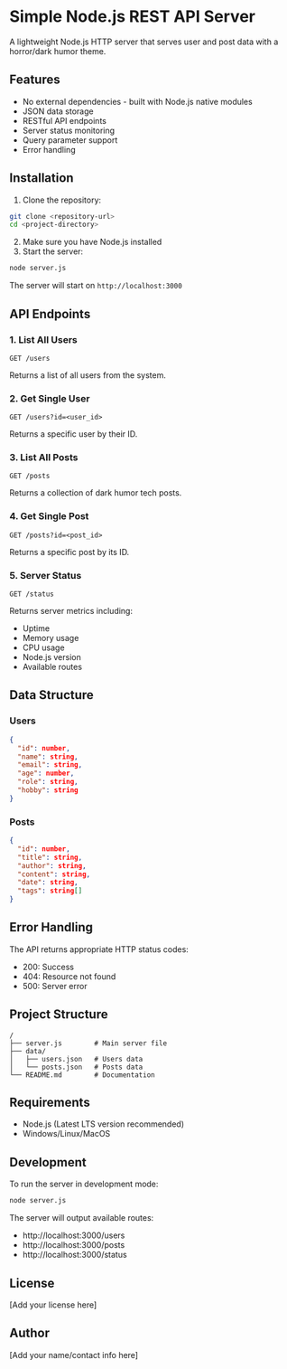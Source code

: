 # Simple Node.js REST API Server

A lightweight Node.js HTTP server that serves user and post data with a horror/dark humor theme.

## Features

- No external dependencies - built with Node.js native modules
- JSON data storage
- RESTful API endpoints
- Server status monitoring
- Query parameter support
- Error handling

## Installation

1. Clone the repository:

```bash
git clone <repository-url>
cd <project-directory>
```

2. Make sure you have Node.js installed
3. Start the server:

```bash
node server.js
```

The server will start on `http://localhost:3000`

## API Endpoints

### 1. List All Users

```
GET /users
```

Returns a list of all users from the system.

### 2. Get Single User

```
GET /users?id=<user_id>
```

Returns a specific user by their ID.

### 3. List All Posts

```
GET /posts
```

Returns a collection of dark humor tech posts.

### 4. Get Single Post

```
GET /posts?id=<post_id>
```

Returns a specific post by its ID.

### 5. Server Status

```
GET /status
```

Returns server metrics including:

- Uptime
- Memory usage
- CPU usage
- Node.js version
- Available routes

## Data Structure

### Users

```json
{
  "id": number,
  "name": string,
  "email": string,
  "age": number,
  "role": string,
  "hobby": string
}
```

### Posts

```json
{
  "id": number,
  "title": string,
  "author": string,
  "content": string,
  "date": string,
  "tags": string[]
}
```

## Error Handling

The API returns appropriate HTTP status codes:

- 200: Success
- 404: Resource not found
- 500: Server error

## Project Structure

```
/
├── server.js        # Main server file
├── data/
│   ├── users.json   # Users data
│   └── posts.json   # Posts data
└── README.md        # Documentation
```

## Requirements

- Node.js (Latest LTS version recommended)
- Windows/Linux/MacOS

## Development

To run the server in development mode:

```bash
node server.js
```

The server will output available routes:

- http://localhost:3000/users
- http://localhost:3000/posts
- http://localhost:3000/status

## License

[Add your license here]

## Author

[Add your name/contact info here]
